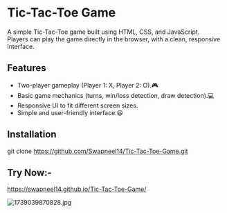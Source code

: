 # Tic-Tac-Toe Game

A simple Tic-Tac-Toe game built using HTML, CSS, and JavaScript.  
Players can play the game directly in the browser, with a clean, responsive interface.

## Features

- Two-player gameplay (Player 1: X, Player 2: O).🎮
- Basic game mechanics (turns, win/loss detection, draw detection).💻
- Responsive UI to fit different screen sizes.
- Simple and user-friendly interface.😃
## Installation
 git clone https://github.com/Swapneel14/Tic-Tac-Toe-Game.git
## Try Now:-

https://swapneel14.github.io/Tic-Tac-Toe-Game/

![1739039870828.jpg](https://github.com/user-attachments/assets/a8691fcd-5cc5-41b3-81f6-1906152e9130)
